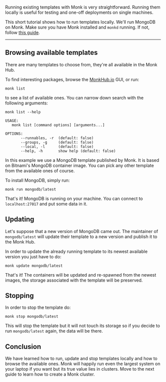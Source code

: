 Running existing templates with Monk is very straightforward. Running them locally is useful for testing and one-off deployments on single machines.

This short tutorial shows how to run templates locally. We'll run MongoDB on Monk. Make sure you have Monk installed and `monkd` running. If not, follow [this guide](../get-monk.md).

---

## Browsing available templates

There are many templates to choose from, they're all available in the Monk Hub.

To find interesting packages, browse the [MonkHub.io](https://monkhub.io) GUI, or run:

    monk list

to see a list of available ones. You can narrow down search with the following arguments:

```
monk list --help

USAGE:
   monk list [command options] [arguments...]

OPTIONS:
       --runnables, -r  (default: false)
       --groups, -g     (default: false)
       --local, -l      (default: false)
       --help, -h       show help (default: false)
```

In this example we use a MongoDB template published by Monk. It is based on Bitnami's MongoDB container image. You can pick any other template from the available ones of course.

To install MongoDB, simply run:

    monk run mongodb/latest

That's it! MongoDB is running on your machine. You can connect to `localhost:27017` and put some data in it.

## Updating

Let's suppose that a new version of MongoDB came out. The maintainer of `mongodb/latest` will update their template to a new version and publish it to the Monk Hub.

In order to update the already running template to its newest available version you just have to do:

    monk update mongodb/latest

That's it! The containers will be updated and re-spawned from the newest images, the storage associated with the template will be preserved.

## Stopping

In order to stop the template do:

    monk stop mongodb/latest

This will stop the template but it will not touch its storage so if you decide to run `mongodb/latest` again, the data will be there.

## Conclusion

We have learned how to run, update and stop templates locally and how to browse the available ones. Monk will happily run even the largest system on your laptop if you want but its true value lies in clusters. Move to the next guide to learn how to create a Monk cluster.
